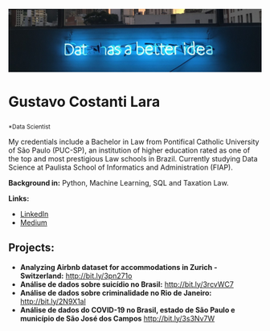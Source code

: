 <p align="center">
  <img src="banner2.png" >
</p>

# Gustavo Costanti Lara
<sub>*Data Scientist</sub>

My credentials include a Bachelor in Law from Pontifical Catholic University of São Paulo (PUC-SP), an institution of higher education rated as one of the top and most prestigious Law schools in Brazil.
Currently studying Data Science at Paulista School of Informatics and Administration (FIAP).

**Background in:** Python, Machine Learning, SQL and Taxation Law.

**Links:**
* [LinkedIn](https://www.linkedin.com/in/guticostanti)
* [Medium](https://www.medium.com/guticostanti)


## Projects:

* **Analyzing Airbnb dataset for accommodations in Zurich - Switzerland:** http://bit.ly/3pn271o
* **Análise de dados sobre suicídio no Brasil:** http://bit.ly/3rcvWC7
* **Análise de dados sobre criminalidade no Rio de Janeiro:** http://bit.ly/2N9X1al
* **Análise de dados do COVID-19 no Brasil, estado de São Paulo e município de São José dos Campos** http://bit.ly/3s3Nv7W
